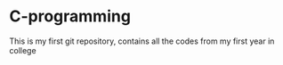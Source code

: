 # C-programming
This is my first git repository, contains all the codes from my first year in college

